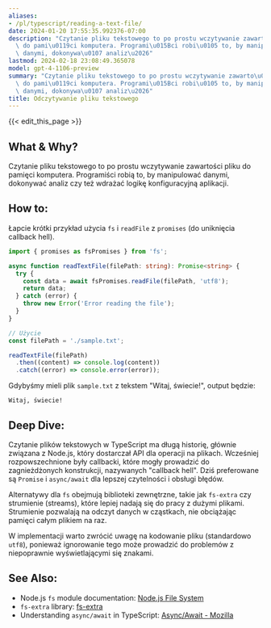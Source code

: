 ```yaml
---
aliases:
- /pl/typescript/reading-a-text-file/
date: 2024-01-20 17:55:35.992376-07:00
description: "Czytanie pliku tekstowego to po prostu wczytywanie zawarto\u015Bci pliku\
  \ do pami\u0119ci komputera. Programi\u015Bci robi\u0105 to, by manipulowa\u0107\
  \ danymi, dokonywa\u0107 analiz\u2026"
lastmod: 2024-02-18 23:08:49.365078
model: gpt-4-1106-preview
summary: "Czytanie pliku tekstowego to po prostu wczytywanie zawarto\u015Bci pliku\
  \ do pami\u0119ci komputera. Programi\u015Bci robi\u0105 to, by manipulowa\u0107\
  \ danymi, dokonywa\u0107 analiz\u2026"
title: Odczytywanie pliku tekstowego
---
```


{{< edit_this_page >}}

## What & Why?
Czytanie pliku tekstowego to po prostu wczytywanie zawartości pliku do pamięci komputera. Programiści robią to, by manipulować danymi, dokonywać analiz czy też wdrażać logikę konfiguracyjną aplikacji.

## How to:
Łapcie krótki przykład użycia `fs` i `readFile` z `promises` (do uniknięcia callback hell).

```TypeScript
import { promises as fsPromises } from 'fs';

async function readTextFile(filePath: string): Promise<string> {
  try {
    const data = await fsPromises.readFile(filePath, 'utf8');
    return data;
  } catch (error) {
    throw new Error('Error reading the file');
  }
}

// Użycie
const filePath = './sample.txt';

readTextFile(filePath)
  .then((content) => console.log(content))
  .catch((error) => console.error(error));
```

Gdybyśmy mieli plik `sample.txt` z tekstem "Witaj, świecie!", output będzie:
```
Witaj, świecie!
```

## Deep Dive:
Czytanie plików tekstowych w TypeScript ma długą historię, głównie związana z Node.js, który dostarczał API dla operacji na plikach. Wcześniej rozpowszechnione były callbacki, które mogły prowadzić do zagnieżdżonych konstrukcji, nazywanych "callback hell". Dziś preferowane są `Promise` i `async/await` dla lepszej czytelności i obsługi błędów.

Alternatywy dla `fs` obejmują biblioteki zewnętrzne, takie jak `fs-extra` czy strumienie (streams), które lepiej nadają się do pracy z dużymi plikami. Strumienie pozwalają na odczyt danych w cząstkach, nie obciążając pamięci całym plikiem na raz.

W implementacji warto zwrócić uwagę na kodowanie pliku (standardowo `utf8`), ponieważ ignorowanie tego może prowadzić do problemów z niepoprawnie wyświetlającymi się znakami.

## See Also:
- Node.js `fs` module documentation: [Node.js File System](https://nodejs.org/api/fs.html)
- `fs-extra` library: [fs-extra](https://github.com/jprichardson/node-fs-extra)
- Understanding `async/await` in TypeScript: [Async/Await - Mozilla](https://developer.mozilla.org/en-US/docs/Learn/JavaScript/Asynchronous/Async_await)
